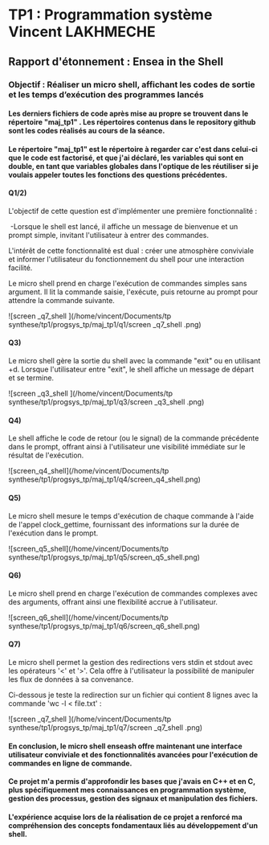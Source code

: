 # TP1 : Programmation système			Vincent LAKHMECHE	

## Rapport d'étonnement : Ensea in the Shell





### Objectif : Réaliser un micro shell, affichant les codes de sortie et les temps d’exécution des programmes lancés




#### Les derniers fichiers de code après mise au propre se trouvent dans le répertoire "maj_tp1" . Les répertoires  contenus dans le repository github sont les codes réalisés au cours de la séance. 

#### Le répertoire "maj_tp1" est le répertoire à regarder car c'est dans celui-ci que le code est factorisé, et que j'ai déclaré, les variables qui sont en double, en tant que  variables globales dans l'optique de les réutiliser si je voulais appeler toutes les fonctions des questions précédentes.



#### Q1/2)

L'objectif de cette question est d'implémenter une première fonctionnalité :

​	 -Lorsque le shell est lancé, il affiche un message de bienvenue et un prompt simple, invitant l'utilisateur à entrer des commandes. 



L'intérêt de cette fonctionnalité est dual : créer une atmosphère conviviale et informer l'utilisateur du fonctionnement du shell pour une interaction facilité.

Le micro shell prend en charge l'exécution de commandes simples sans argument. Il lit la commande saisie, l'exécute, puis retourne au prompt  pour attendre la commande suivante.

![screen _q7_shell ](/home/vincent/Documents/tp synthese/tp1/progsys_tp/maj_tp1/q1/screen _q7_shell .png)





#### Q3) 

Le micro shell gère la sortie du shell avec la commande "exit" ou en utilisant <ctrl>+d. Lorsque l'utilisateur entre "exit", le shell affiche un message de départ et se termine.

![screen _q3_shell ](/home/vincent/Documents/tp synthese/tp1/progsys_tp/maj_tp1/q3/screen _q3_shell .png)

#### Q4) 

Le shell affiche le code de retour (ou le signal) de la commande  précédente dans le prompt, offrant ainsi à l'utilisateur une visibilité  immédiate sur le résultat de l'exécution.



![screen_q4_shell](/home/vincent/Documents/tp synthese/tp1/progsys_tp/maj_tp1/q4/screen_q4_shell.png)



#### Q5)

Le micro shell mesure le temps d'exécution de chaque commande à l'aide  de l'appel clock_gettime, fournissant des informations sur la durée de  l'exécution dans le prompt.

![screen_q5_shell](/home/vincent/Documents/tp synthese/tp1/progsys_tp/maj_tp1/q5/screen_q5_shell.png)



#### Q6) 

Le micro shell prend en charge l'exécution de commandes complexes avec  des arguments, offrant ainsi une flexibilité accrue à l'utilisateur.

![screen_q6_shell](/home/vincent/Documents/tp synthese/tp1/progsys_tp/maj_tp1/q6/screen_q6_shell.png)



#### Q7) 

Le micro shell permet la gestion des redirections vers stdin et stdout  avec les opérateurs '<' et '>'. Cela offre à l'utilisateur la  possibilité de manipuler les flux de données à sa convenance.

Ci-dessous je teste la redirection sur un fichier qui contient 8 lignes avec la commande 'wc -l < file.txt' :

![screen _q7_shell ](/home/vincent/Documents/tp synthese/tp1/progsys_tp/maj_tp1/q7/screen _q7_shell .png)





#### En conclusion, le micro shell enseash offre maintenant une interface utilisateur conviviale et des fonctionnalités avancées pour l'exécution de commandes en ligne de commande. 

#### Ce projet m'a permis d'approfondir les bases que j'avais en C++ et en C, plus spécifiquement mes  connaissances en programmation système, gestion des processus, gestion  des signaux et manipulation des fichiers.

#### L'expérience acquise lors de  la réalisation de ce projet a renforcé ma compréhension des concepts  fondamentaux liés au développement d'un shell.











